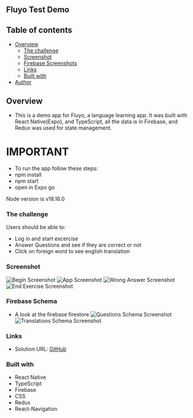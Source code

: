 ## Fluyo Test Demo

## Table of contents

- [Overview](#overview)
  - [The challenge](#the-challenge)
  - [Screenshot](#screenshot)
  - [Firebase Screenshots](#firebase-schema)
  - [Links](#links)
  - [Built with](#built-with)
- [Author](#author)

## Overview

- This is a demo app for Fluyo, a language learning app. It was built with React Native(Expo), and TypeScript, all the data is in Firebase, and Redux was used for state management.

# IMPORTANT

- To run the app follow these steps:
- npm install
- npm start
- open in Expo go

Node version is v18.16.0

### The challenge

Users should be able to:

- Log in and start excercise
- Answer Questions and see if they are correct or not
- Click on foreign word to see english translation

### Screenshot

![Begin Screenshot](./src/assets/login-screenshot.jpg)
![App Screenshot](./src/assets/correct-screenshot.jpg)
![Wrong Answer Screenshot](./src/assets/fail-screenshot.jpg)
![End Exercise Screenshot](./src/assets/end-exercise-screenshot.jpg)

### Firebase Schema

- A look at the firebase firestore
  ![Questions Schema Screenshot](./src/assets/firebase_questions_schema.png)
  ![Translations Schema Screenshot](./src/assets/translations_schema.png)

### Links

- Solution URL: [GitHub](https://github.com/mikenjuki/FluyoDemo)

### Built with

- React Native
- TypeScript
- Firebase
- CSS
- Redux
- React-Navigation
